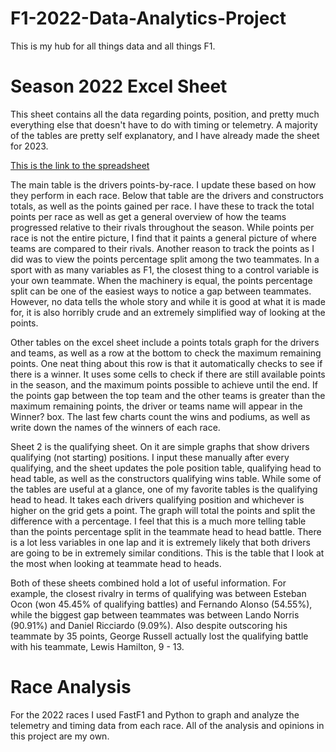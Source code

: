 # F1-2022-Data-Analytics-Project
This is my hub for all things data and all things F1.

# Season 2022 Excel Sheet
This sheet contains all the data regarding points, position, and pretty much everything else that doesn't have to do with timing or telemetry. A majority of the tables are pretty self explanatory, and I have already made the sheet for 2023. 

[This is the link to the spreadsheet](https://semo0-my.sharepoint.com/:x:/g/personal/ejreyes1s_semo_edu/EX-ACKNVDqBPgKA2fhm1nJ8BVM21plp5LbJwMgyLZzw-aw?e=vT1hIK)

  The main table is the drivers points-by-race. I update these based on how they perform in each race. Below that table are the drivers and constructors totals, as well as the points gained per race. I have these to track the total points per race as well as get a general overview of how the teams progressed relative to their rivals throughout the season. While points per race is not the entire picture, I find that it paints a general picture of where teams are compared to their rivals. Another reason to track the points as I did was to view the points percentage split among the two teammates. In a sport with as many variables as F1, the closest thing to a control variable is your own teammate. When the machinery is equal, the points percentage split can be one of the easiest ways to notice a gap between teammates. However, no data tells the whole story and while it is good at what it is made for, it is also horribly crude and an extremely simplified way of looking at the points.

  Other tables on the excel sheet include a points totals graph for the drivers and teams, as well as a row at the bottom to check the maximum remaining points. One neat thing about this row is that it automatically checks to see if there is a winner. It uses some cells to check if there are still available points in the season, and the maximum points possible to achieve until the end. If the points gap between the top team and the other teams is greater than the maximum remaining points, the driver or teams name will appear in the Winner? box. The last few charts count the wins and podiums, as well as write down the names of the winners of each race.

  Sheet 2 is the qualifying sheet. On it are simple graphs that show drivers qualifying (not starting) positions. I input these manually after every qualifying, and the sheet updates the pole position table, qualifying head to head table, as well as the constructors qualifying wins table. While some of the tables are useful at a glance, one of my favorite tables is the qualifying head to head. It takes each drivers qualifying position and whichever is higher on the grid gets a point. The graph will total the points and split the difference with a percentage. I feel that this is a much more telling table than the points percentage split in the teammate head to head battle. There is a lot less variables in one lap and it is extremely likely that both drivers are going to be in extremely similar conditions. This is the table that I look at the most when looking at teammate head to heads. 

  Both of these sheets combined hold a lot of useful information. For example, the closest rivalry in terms of qualifying was between Esteban Ocon (won 45.45% of qualifying battles) and Fernando Alonso (54.55%), while the biggest gap between teammates was between Lando Norris (90.91%) and Daniel Ricciardo (9.09%). Also despite outscoring his teammate by 35 points, George Russell actually lost the qualifying battle with his teammate, Lewis Hamilton, 9 - 13. 

# Race Analysis 
For the 2022 races I used FastF1 and Python to graph and analyze the telemetry and timing data from each race. All of the analysis and opinions in this project are my own. 
